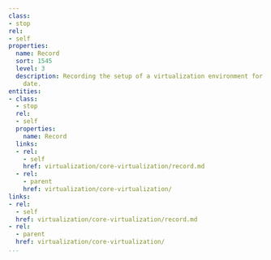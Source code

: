 ```yaml
---
class:
- stop
rel:
- self
properties:
  name: Record
  sort: 1545
  level: 3
  description: Recording the setup of a virtualization environment for use at later
    date.
entities:
- class:
  - stop
  rel:
  - self
  properties:
    name: Record
  links:
  - rel:
    - self
    href: virtualization/core-virtualization/record.md
  - rel:
    - parent
    href: virtualization/core-virtualization/
links:
- rel:
  - self
  href: virtualization/core-virtualization/record.md
- rel:
  - parent
  href: virtualization/core-virtualization/
...
```

